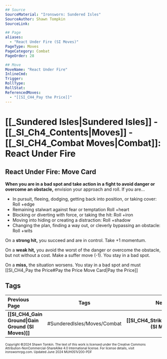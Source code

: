 ```yaml
---
## Source
SourceMaterial: "Ironsworn: Sundered Isles"
SourceAuthor: Shawn Tompkin
SourceLink: 

## Page
aliases: 
  - "React Under Fire (SI Moves)"
PageType: Moves
PageCategory: Combat
PageOrder: 28

## Move
MoveName: "React Under Fire"
InlineCmd: 
Trigger: 
RollType: 
RollStat: 
ReferencedMoves:
  - "[[SI_CH4_Pay the Price]]"
---
```

# [[_Sundered Isles|Sundered Isles]] - [[_SI_Ch4_Contents|Moves]] - [[_SI_CH4_Combat Moves|Combat]]: React Under Fire
## React Under Fire: Move Card
**When you are in a bad spot and take action in a fight to avoid danger or overcome an obstacle,** envision your approach and roll. If you are…
- In pursuit, fleeing, dodging, getting back into position, or taking cover: Roll +edge
- Remaining stalwart against fear or temptation Roll +heart
- Blocking or diverting with force, or taking the hit: Roll +iron
- Moving into hiding or creating a distraction: Roll +shadow
- Changing the plan, finding a way out, or cleverly bypassing an obstacle: Roll +wits

On a **strong hit,** you succeed and are in control. Take +1 momentum.

On a **weak hit,** you avoid the worst of the danger or overcome the obstacle, but not without a cost. Make a suffer move (-1). You stay in a bad spot.

On a **miss,** the situation worsens. You stay in a bad spot and must [[SI_CH4_Pay the Price#Pay the Price Move Card|Pay the Price]]

## Tags

| Previous Page | Tags | Next Page |
| :--- | :---: | ---: |
| **[[SI_CH4_Gain Ground\|Gain Ground (SI Moves)]]** | #SunderedIsles/Moves/Combat | **[[SI_CH4_Strike\|Strike (SI Moves)]]** |

<font size=-2>Copyright ©2024 Shawn Tomkin. The text of this work is licensed under the Creative Commons Attribution-NonCommercial-ShareAlike 4.0 International license. For license details, visit ironswornrpg.com. Updated June 2024 MUH051V200-PDF</font>